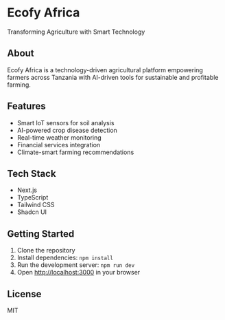 # Ecofy Africa

Transforming Agriculture with Smart Technology

## About

Ecofy Africa is a technology-driven agricultural platform empowering farmers across Tanzania with AI-driven tools for sustainable and profitable farming.

## Features

- Smart IoT sensors for soil analysis
- AI-powered crop disease detection
- Real-time weather monitoring
- Financial services integration
- Climate-smart farming recommendations

## Tech Stack

- Next.js
- TypeScript
- Tailwind CSS
- Shadcn UI

## Getting Started

1. Clone the repository
2. Install dependencies: `npm install`
3. Run the development server: `npm run dev`
4. Open [http://localhost:3000](http://localhost:3000) in your browser

## License

MIT